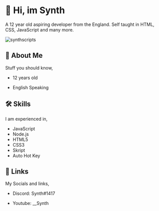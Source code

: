 # 👋 Hi, im Synth

A 12 year old aspiring developer from the England. 
Self taught in HTML, CSS, JavaScript and many more.

<p align="left"> <img src="https://komarev.com/ghpvc/?username=synthscripts&label=Profile%20views&color=0e75b6&style=flat" alt="synthscripts" /> </p>


## 🚀 About Me

Stuff you should know,

- 12 years old

- English Speaking


## 🛠 Skills

I am experienced in,

- JavaScript
- Node.js
- HTML5
- CSS3
- Skript
- Auto Hot Key


## 🔗 Links

My Socials and links,

- Discord: Synth#1417

- Youtube: __Synth
